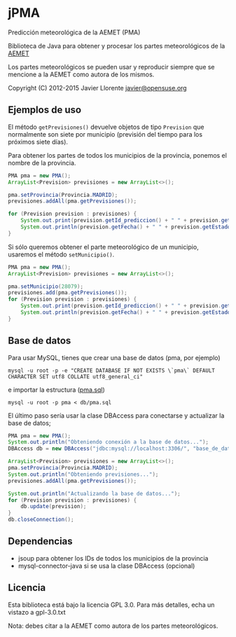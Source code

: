 jPMA
======
Predicción meteorológica de la AEMET (PMA)

Biblioteca de Java para obtener y procesar los partes meteorológicos de la [AEMET](http://www.aemet.es/)

Los partes meteorológicos se pueden usar y reproducir siempre que se mencione a la AEMET como autora de los mismos.

Copyright (C) 2012-2015 Javier Llorente <javier@opensuse.org>






Ejemplos de uso
---------------

El método `getPrevisiones()` devuelve objetos de tipo `Prevision` que normalmente son 
siete por municipio (previsión del tiempo para los próximos siete días).

Para obtener los partes de todos los municipios de la provincia, ponemos el nombre de la provincia.
```java
PMA pma = new PMA();
ArrayList<Prevision> previsiones = new ArrayList<>();

pma.setProvincia(Provincia.MADRID);
previsiones.addAll(pma.getPrevisiones());

for (Prevision prevision : previsiones) {
	System.out.print(prevision.getId_prediccion() + " " + prevision.getId() + " " + prevision.getMunicipio() + " ");
	System.out.println(prevision.getFecha() + " " + prevision.getEstado_cielo() + " " + prevision.getT_max() + "C " + prevision.getT_min() + "C");
}
```

Si sólo queremos obtener el parte meteorológico de un municipio, usaremos el método `setMunicipio()`.
```java
PMA pma = new PMA();
ArrayList<Prevision> previsiones = new ArrayList<>();

pma.setMunicipio(28079);
previsiones.add(pma.getPrevisiones());
for (Prevision prevision : previsiones) {
	System.out.print(prevision.getId_prediccion() + " " + prevision.getId() + " " + prevision.getMunicipio() + " ");
	System.out.println(prevision.getFecha() + " " + prevision.getEstado_cielo() + " " + prevision.getT_max() + "C " + prevision.getT_min() + "C");
}

```

Base de datos
-------------

Para usar MySQL, tienes que crear una base de datos (pma, por ejemplo)
```
mysql -u root -p -e "CREATE DATABASE IF NOT EXISTS \`pma\` DEFAULT CHARACTER SET utf8 COLLATE utf8_general_ci"
```
e importar la estructura ([pma.sql](db/pma.sql))
```
mysql -u root -p pma < db/pma.sql
```

El último paso sería usar la clase DBAccess para conectarse y actualizar la base de datos;
```java
PMA pma = new PMA();
System.out.println("Obteniendo conexión a la base de datos...");
DBAccess db = new DBAccess("jdbc:mysql://localhost:3306/", "base_de_datos", "usuario", "contraseña");

ArrayList<Prevision> previsiones = new ArrayList<>();
pma.setProvincia(Provincia.MADRID);
System.out.println("Obteniendo previsiones...");
previsiones.addAll(pma.getPrevisiones());

System.out.println("Actualizando la base de datos...");
for (Prevision prevision : previsiones) {
    db.update(prevision);
}
db.closeConnection();

```

Dependencias
------------
- jsoup para obtener los IDs de todos los municipios de la provincia
- mysql-connector-java si se usa la clase DBAccess (opcional)


Licencia
--------
Esta biblioteca está bajo la licencia GPL 3.0. 
Para más detalles, echa un vistazo a gpl-3.0.txt

Nota: debes citar a la AEMET como autora de los partes meteorológicos.



